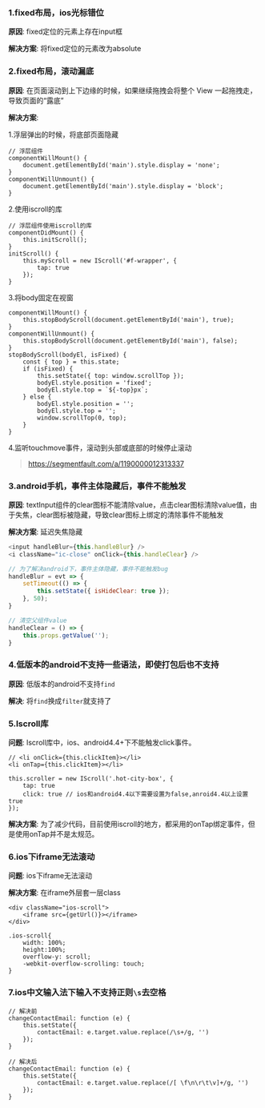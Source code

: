 ### 1.fixed布局，ios光标错位
__原因__:   fixed定位的元素上存在input框

__解决方案__:   将fixed定位的元素改为absolute
### 2.fixed布局，滚动漏底
__原因__:   在页面滚动到上下边缘的时候，如果继续拖拽会将整个 View 一起拖拽走，导致页面的“露底”

__解决方案__:

1.浮层弹出的时候，将底部页面隐藏

```
// 浮层组件
componentWillMount() {
    document.getElementById('main').style.display = 'none';
}
componentWillUnmount() {
    document.getElementById('main').style.display = 'block';
}
```
2.使用iscroll的库

```
// 浮层组件使用iscroll的库
componentDidMount() {
    this.initScroll();
}
initScroll() {
    this.myScroll = new IScroll('#f-wrapper', {
        tap: true
    });
}
```
3.将body固定在视窗

```
componentWillMount() {
    this.stopBodyScroll(document.getElementById('main'), true);
}
componentWillUnmount() {
    this.stopBodyScroll(document.getElementById('main'), false);
}
stopBodyScroll(bodyEl, isFixed) {
    const { top } = this.state;
    if (isFixed) {
        this.setState({ top: window.scrollTop });
        bodyEl.style.position = 'fixed';
        bodyEl.style.top = `${-top}px`;
    } else {
        bodyEl.style.position = '';
        bodyEl.style.top = '';
        window.scrollTop(0, top);
    }
}
```
4.监听touchmove事件，滚动到头部或底部的时候停止滚动
> https://segmentfault.com/a/1190000012313337


### 3.android手机，事件主体隐藏后，事件不能触发
__原因__:   textInput组件的clear图标不能清除value，点击clear图标清除value值，由于失焦，clear图标被隐藏，导致clear图标上绑定的清除事件不能触发

__解决方案__:   延迟失焦隐藏
``` js
<input handleBlur={this.handleBlur} />
<i className="ic-close" onClick={this.handleClear} />

// 为了解决android下，事件主体隐藏，事件不能触发bug
handleBlur = evt => {
    setTimeout(() => {
        this.setState({ isHideClear: true });
    }, 50);
}

// 清空父组件value
handleClear = () => {
    this.props.getValue('');
}
```
### 4.低版本的android不支持一些语法，即使打包后也不支持
__原因__:   低版本的android不支持```find```

__解决__:   将```find```换成```filter```就支持了
### 5.Iscroll库
__问题__: Iscroll库中，ios、android4.4+下不能触发click事件。
```
// <li onClick={this.clickItem}></li>
<li onTap={this.clickItem}></li>

this.scroller = new IScroll('.hot-city-box', {
    tap: true
    click: true // ios和android4.4以下需要设置为false,anroid4.4以上设置true
});
```
__解决方案__:
为了减少代码，目前使用iscroll的地方，都采用的onTap绑定事件，但是使用onTap并不是太规范。
### 6.ios下iframe无法滚动
__问题__: ios下iframe无法滚动

__解决方案__: 在iframe外层套一层class
```
<div className="ios-scroll">
    <iframe src={getUrl()}></iframe>
</div>

.ios-scroll{
    width: 100%;
    height:100%;
    overflow-y: scroll;      
    -webkit-overflow-scrolling: touch;
}
```
### 7.ios中文输入法下输入不支持正则```\s```去空格
```
// 解决前
changeContactEmail: function (e) {
    this.setState({
        contactEmail: e.target.value.replace(/\s+/g, '')
    });
}

// 解决后
changeContactEmail: function (e) {
    this.setState({
        contactEmail: e.target.value.replace(/[ \f\n\r\t\v]+/g, '')
    });
}
```